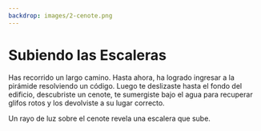 ```yaml
---
backdrop: images/2-cenote.png
---
```


# Subiendo las Escaleras

Has recorrido un largo camino. Hasta ahora, ha logrado ingresar a la pirámide resolviendo un código. Luego te deslizaste hasta el fondo del edificio, descubriste un cenote, te sumergiste bajo el agua para recuperar glifos rotos y los devolviste a su lugar correcto.

Un rayo de luz sobre el cenote revela una escalera que sube.

<Page url="240" instructions="" condition="none" action="Sube las escaleras" />
